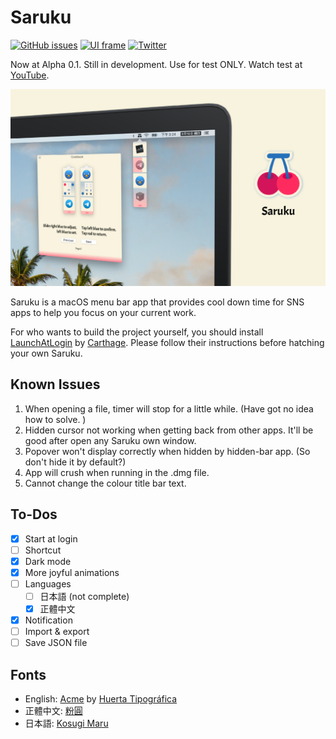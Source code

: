 # Saruku 

[![GitHub issues](https://img.shields.io/github/issues/bufhdy/Saruku)](https://github.com/bufhdy/Saruku/issues) [![UI frame](https://img.shields.io/badge/UI_frame-SwiftUI-yellow)](https://github.com/topics/swiftui) [![Twitter](https://img.shields.io/twitter/url?style=social&url=https%3A%2F%2Ftwitter.com%2Fbufhdy)](https://twitter.com/bufhdy)

Now at Alpha 0.1. Still in development. Use for test ONLY. Watch test at [YouTube](https://www.youtube.com/watch?v=vfbicjnOvkw).

<p style="text-align: center">
    <img src="https://github.com/bufhdy/Saruku/raw/master/img/saruku-cover.png" alt="saruku-icon" />
</p>

Saruku is a macOS menu bar app that provides cool down time for SNS apps to help you focus on your current work.

For who wants to build the project yourself, you should install [LaunchAtLogin](https://github.com/sindresorhus/LaunchAtLogin) by [Carthage](https://github.com/Carthage/Carthage). Please follow their instructions before hatching your own Saruku.

## Known Issues

1. When opening a file, timer will stop for a little while. (Have got no idea how to solve. )
2. Hidden cursor not working when getting back from other apps. It'll be good after open any Saruku own window.
3. Popover won't display correctly when hidden by hidden-bar app. (So don't hide it by default?)
4. App will crush when running in the .dmg file.
5. Cannot change the colour title bar text.

## To-Dos

- [x] Start at login
- [ ] Shortcut
- [x] Dark mode
- [x] More joyful animations
- [ ] Languages
    - [ ] 日本語 (not complete)
    - [x] 正體中文
- [x] Notification
- [ ] Import & export
- [ ] Save JSON file

## Fonts

- English: [Acme](https://fonts.google.com/specimen/Acme) by [Huerta Tipográfica](https://www.huertatipografica.com/en)
- 正體中文: [粉圓](https://justfont.com/huninn/)
- 日本語: [Kosugi Maru](https://fonts.google.com/specimen/Kosugi+Maru)
